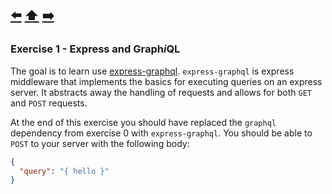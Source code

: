 [⬅️](exercise-0.md) [⬆️️](../README.md) [➡️](exercise-2.md)
---

### Exercise 1 - Express and Graph*i*QL

The goal is to learn use [express-graphql](https://github.com/graphql/express-graphql). `express-graphql` is express middleware that implements the basics for executing queries on an express server. It abstracts away the handling of requests and allows for both `GET` and `POST` requests.

At the end of this exercise you should have replaced the `graphql` dependency from exercise 0 with `express-graphql`. You should be able to `POST` to your server with the following body:
```json
{
  "query": "{ hello }"
}
```
